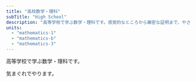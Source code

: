 ```yaml
---
title: "高校数学・理科"
subTitle: "High School"
description: "高等学校で学ぶ数学・理科です。感覚的なところから厳密な証明まで、やさしく解説します。"
units:
  - "mathematics-1"
  - "mathematics-b"
  - "mathematics-3"
---
```


高等学校で学ぶ数学・理科です。

気まぐれでやります。
